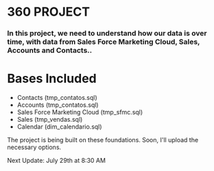 # 360 PROJECT

### In this project, we need to understand how our data is over time, with data from Sales Force Marketing Cloud, Sales, Accounts and Contacts..

# Bases Included

- Contacts (tmp_contatos.sql)<br>
- Accounts (tmp_contatos.sql)<br>
- Sales Force Marketing Cloud (tmp_sfmc.sql)<br>
- Sales (tmp_vendas.sql)<br>
- Calendar (dim_calendario.sql)<br>


The project is being built on these foundations. Soon, I'll upload the necessary options. 

Next Update: July 29th at 8:30 AM
